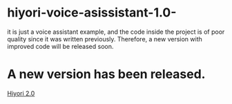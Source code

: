 # hiyori-voice-asissistant-1.0-

it is just a voice assistant example, and the code inside the project is of poor quality since it was written previously. Therefore, a new version with improved code will be released soon.

# A new version has been released.
<a href ="https://github.com/Qappevox/hiyori-2.0">Hiyori 2.0 </a>
